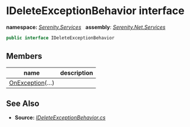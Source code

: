 # IDeleteExceptionBehavior interface
**namespace:** *[Serenity.Services](../README.md#serenity.services-namespace)*   **assembly**: *[Serenity.Net.Services](../README.md)*

```csharp
public interface IDeleteExceptionBehavior
```

## Members

| name | description |
| --- | --- |
| [OnException](IDeleteExceptionBehavior/OnException.md)(…) |  |

## See Also

* **Source:** *[IDeleteExceptionBehavior.cs](https://github.com/serenity-is/Serenity/blob/master/src/Serenity.Net.Services/RequestHandlers/Delete/IDeleteExceptionBehavior.cs)*